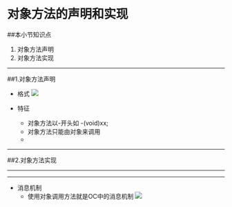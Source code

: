# 对象方法的声明和实现
##本小节知识点
1. 对象方法声明
2. 对象方法实现

---

##1.对象方法声明
- 格式
![](http://7xj0kx.com1.z0.glb.clouddn.com/xxffsm.png)

- 特征
    + 对象方法以-开头如 -(void)xx;
    + 对象方法只能由对象来调用
    + 
---

##2.对象方法实现

---

---

- 消息机制
    + 使用对象调用方法就是OC中的消息机制
![](http://7xj0kx.com1.z0.glb.clouddn.com/xxjz.png)
